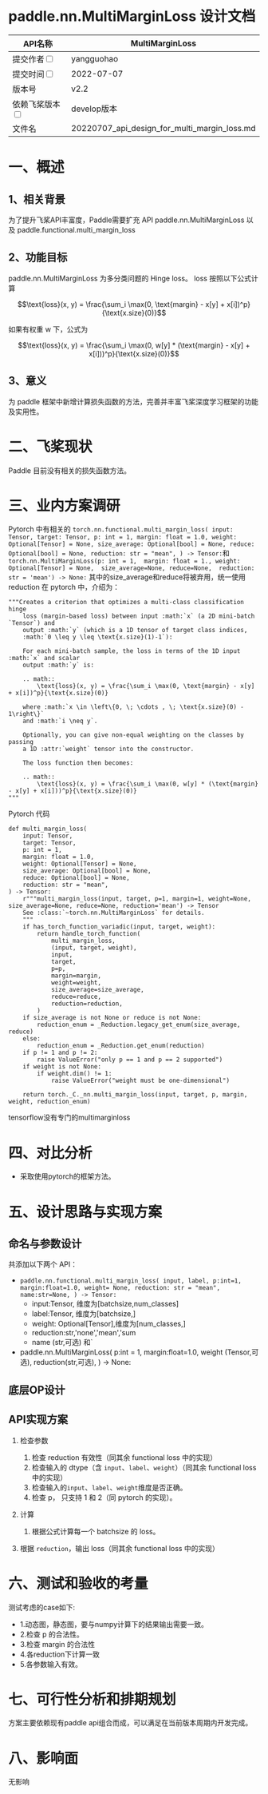 #  paddle.nn.MultiMarginLoss 设计文档


|API名称 | MultiMarginLoss | 
|---|---|
|提交作者<input type="checkbox" class="rowselector hidden"> | yangguohao | 
|提交时间<input type="checkbox" class="rowselector hidden"> | 2022-07-07 | 
|版本号 | v2.2| 
|依赖飞桨版本<input type="checkbox" class="rowselector hidden"> | develop版本 | 
|文件名 | 20220707_api_design_for_multi_margin_loss.md<br> | 


# 一、概述
## 1、相关背景
为了提升飞桨API丰富度，Paddle需要扩充 API paddle.nn.MultiMarginLoss 以及 paddle.functional.multi_margin_loss

## 2、功能目标
paddle.nn.MultiMarginLoss 为多分类问题的 Hinge loss。
loss 按照以下公式计算

$$\text{loss}(x, y) = \frac{\sum_i \max(0, \text{margin} - x[y] + x[i])^p}{\text{x.size}(0)}$$

如果有权重 w 下，公式为

$$\text{loss}(x, y) = \frac{\sum_i \max(0, w[y] * (\text{margin} - x[y] + x[i]))^p}{\text{x.size}(0)}$$

## 3、意义
为 paddle 框架中新增计算损失函数的方法，完善并丰富飞桨深度学习框架的功能及实用性。

# 二、飞桨现状
Paddle 目前没有相关的损失函数方法。


# 三、业内方案调研
Pytorch 中有相关的
`torch.nn.functional.multi_margin_loss(
    input: Tensor,
    target: Tensor,
    p: int = 1,
    margin: float = 1.0,
    weight: Optional[Tensor] = None,
    size_average: Optional[bool] = None,
    reduce: Optional[bool] = None,
    reduction: str = "mean",
) -> Tensor:`和`torch.nn.MultiMarginLoss(p: int = 1, 
                                         margin: float = 1.,
                                         weight: Optional[Tensor] = None, 
                                         size_average=None,
                                         reduce=None, 
                                         reduction: str = 'mean') -> None:`
其中的size_average和reduce将被弃用，统一使用reduction
在 pytorch 中，介绍为：
```
"""Creates a criterion that optimizes a multi-class classification hinge
    loss (margin-based loss) between input :math:`x` (a 2D mini-batch `Tensor`) and
    output :math:`y` (which is a 1D tensor of target class indices,
    :math:`0 \leq y \leq \text{x.size}(1)-1`):

    For each mini-batch sample, the loss in terms of the 1D input :math:`x` and scalar
    output :math:`y` is:

    .. math::
        \text{loss}(x, y) = \frac{\sum_i \max(0, \text{margin} - x[y] + x[i])^p}{\text{x.size}(0)}

    where :math:`x \in \left\{0, \; \cdots , \; \text{x.size}(0) - 1\right\}`
    and :math:`i \neq y`.

    Optionally, you can give non-equal weighting on the classes by passing
    a 1D :attr:`weight` tensor into the constructor.

    The loss function then becomes:

    .. math::
        \text{loss}(x, y) = \frac{\sum_i \max(0, w[y] * (\text{margin} - x[y] + x[i]))^p}{\text{x.size}(0)}
"""
```

Pytorch 代码
```
def multi_margin_loss(
    input: Tensor,
    target: Tensor,
    p: int = 1,
    margin: float = 1.0,
    weight: Optional[Tensor] = None,
    size_average: Optional[bool] = None,
    reduce: Optional[bool] = None,
    reduction: str = "mean",
) -> Tensor:
    r"""multi_margin_loss(input, target, p=1, margin=1, weight=None, size_average=None, reduce=None, reduction='mean') -> Tensor
    See :class:`~torch.nn.MultiMarginLoss` for details.
    """
    if has_torch_function_variadic(input, target, weight):
        return handle_torch_function(
            multi_margin_loss,
            (input, target, weight),
            input,
            target,
            p=p,
            margin=margin,
            weight=weight,
            size_average=size_average,
            reduce=reduce,
            reduction=reduction,
        )
    if size_average is not None or reduce is not None:
        reduction_enum = _Reduction.legacy_get_enum(size_average, reduce)
    else:
        reduction_enum = _Reduction.get_enum(reduction)
    if p != 1 and p != 2:
        raise ValueError("only p == 1 and p == 2 supported")
    if weight is not None:
        if weight.dim() != 1:
            raise ValueError("weight must be one-dimensional")

    return torch._C._nn.multi_margin_loss(input, target, p, margin, weight, reduction_enum)
```


tensorflow没有专门的multimarginloss

# 四、对比分析
- 采取使用pytorch的框架方法。


# 五、设计思路与实现方案

## 命名与参数设计
共添加以下两个 API：

- `paddle.nn.functional.multi_margin_loss(
    input,
    label,
    p:int=1,
    margin:float=1.0,
    weight= None,
    reduction: str = "mean",
    name:str=None,
) -> Tensor:`
    - input:Tensor, 维度为[batchsize,num_classes]
    - label:Tensor, 维度为[batchsize,]
    - weight: Optional[Tensor],维度为[num_classes,]
    - reduction:str,'none','mean','sum
    - name (str,可选)
和`
- paddle.nn.MultiMarginLoss(
    p:int = 1,
    margin:float=1.0,
    weight (Tensor,可选), 
    reduction(str,可选), 
) -> None:

## 底层OP设计
## API实现方案

1. 检查参数
    
   1. 检查 reduction 有效性（同其余 functional loss 中的实现）
   2. 检查输入的 dtype（含 `input`、`label`、`weight`）（同其余 functional loss 中的实现）
   3. 检查输入的`input`、`label`、`weight`维度是否正确。
   4. 检查 p， 只支持 1 和 2（同 pytorch 的实现）。

2. 计算

   1. 根据公式计算每一个 batchsize 的 loss。

3. 根据 `reduction`，输出 loss（同其余 functional loss 中的实现）
# 六、测试和验收的考量

测试考虑的case如下:
- 1.动态图，静态图，要与numpy计算下的结果输出需要一致。
- 2.检查 p 的合法性。
- 3.检查 margin 的合法性
- 4.各reduction下计算一致
- 5.各参数输入有效。

 
# 七、可行性分析和排期规划
方案主要依赖现有paddle api组合而成，可以满足在当前版本周期内开发完成。

# 八、影响面
无影响
